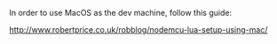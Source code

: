 In order to use MacOS as the dev machine, follow this guide:

http://www.robertprice.co.uk/robblog/nodemcu-lua-setup-using-mac/
